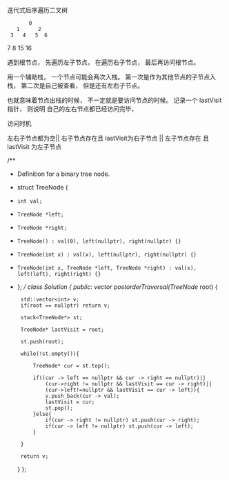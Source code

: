迭代式后序遍历二叉树

           0
       1      2
     3   4   5  6
   7  8
 15 16


遇到根节点， 先遍历左子节点， 在遍历右子节点， 最后再访问根节点。 

用一个辅助栈， 一个节点可能会两次入栈。 第一次是作为其他节点的子节点入栈， 第二次是自己被查看， 但是还有左右子节点。

也就意味着节点出栈的时候， 不一定就是要访问节点的时候。 
记录一个 lastVisit 指针， 则说明 自己的左右节点都已经访问完毕，

访问时机

左右子节点都为空|| 右子节点存在且 lastVisit为右子节点 || 左子节点存在 且 lastVisit 为左子节点




/**
 * Definition for a binary tree node.
 * struct TreeNode {
 *     int val;
 *     TreeNode *left;
 *     TreeNode *right;
 *     TreeNode() : val(0), left(nullptr), right(nullptr) {}
 *     TreeNode(int x) : val(x), left(nullptr), right(nullptr) {}
 *     TreeNode(int x, TreeNode *left, TreeNode *right) : val(x), left(left), right(right) {}
 * };
 */
class Solution {
public:
    vector<int> postorderTraversal(TreeNode* root) {
        
        std::vector<int> v;
        if(root == nullptr) return v;
        
        stack<TreeNode*> st;

        TreeNode* lastVisit = root;

        st.push(root);

        while(!st.empty()){

            TreeNode* cur = st.top();

            if((cur -> left == nullptr && cur -> right == nullptr)||
                (cur->right != nullptr && lastVisit == cur -> right)||
                (cur->left!=nullptr && lastVisit == cur -> left)){
                v.push_back(cur -> val);
                lastVisit = cur;
                st.pop();
            }else{
                if(cur -> right != nullptr) st.push(cur -> right);
                if(cur -> left != nullptr) st.push(cur -> left);
            }            

        }
        
        return v;

    }
};